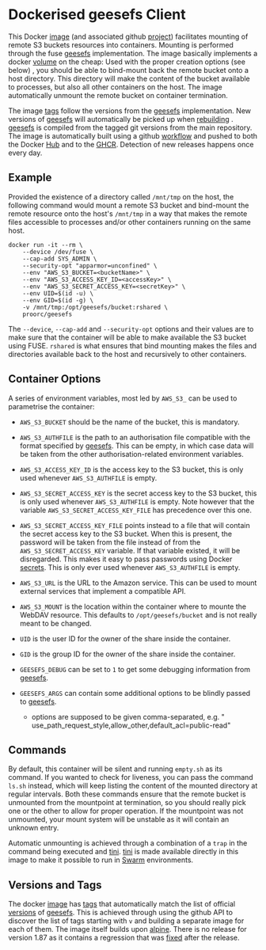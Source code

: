 # Dockerised geesefs Client

This Docker [image] (and associated github [project]) facilitates mounting of
remote S3 buckets resources into containers. Mounting is performed through the
fuse [geesefs] implementation. The image basically implements a docker [volume]
on the cheap: Used with the proper creation options (see below) , you should be
able to bind-mount back the remote bucket onto a host directory. This directory
will make the content of the bucket available to processes, but also all other
containers on the host. The image automatically unmount the remote bucket on
container termination.

[image]: https://hub.docker.com/r/proorc/geesefs

[project]: https://github.com/prOOrc/docker-geesefs-client

[geesefs]: https://github.com/yandex-cloud/geesefs

[volume]: https://docs.docker.com/storage/

The image [tags] follow the versions from the [geesefs] implementation. New
versions of [geesefs] will automatically be picked up when [rebuilding]
. [geesefs] is compiled from the tagged git versions from the main repository.
The image is automatically built using a github [workflow] and pushed to both
the Docker
[Hub][image] and to the [GHCR]. Detection of new releases happens once every
day.

[tags]: https://cloud.docker.com/repository/docker/proorc/geesefs/tags

[rebuilding]: ./hooks/build

[workflow]: ./.github/workflows/docker.yml

[GHCR]: https://github.com/prOOrc/docker-geesefs-client/pkgs/container/geesefs

## Example

Provided the existence of a directory called `/mnt/tmp` on the host, the
following command would mount a remote S3 bucket and bind-mount the remote
resource onto the host's `/mnt/tmp` in a way that makes the remote files
accessible to processes and/or other containers running on the same host.

```Shell
docker run -it --rm \
    --device /dev/fuse \
    --cap-add SYS_ADMIN \
    --security-opt "apparmor=unconfined" \
    --env "AWS_S3_BUCKET=<bucketName>" \
    --env "AWS_S3_ACCESS_KEY_ID=<accessKey>" \
    --env "AWS_S3_SECRET_ACCESS_KEY=<secretKey>" \
    --env UID=$(id -u) \
    --env GID=$(id -g) \
    -v /mnt/tmp:/opt/geesefs/bucket:rshared \
    proorc/geesefs
```

The `--device`, `--cap-add` and `--security-opt` options and their values are
to make sure that the container will be able to make available the S3 bucket
using FUSE. `rshared` is what ensures that bind mounting makes the files and
directories available back to the host and recursively to other containers.

## Container Options

A series of environment variables, most led by `AWS_S3_` can be used to
parametrise the container:

* `AWS_S3_BUCKET` should be the name of the bucket, this is mandatory.
* `AWS_S3_AUTHFILE` is the path to an authorisation file compatible with the
  format specified by [geesefs]. This can be empty, in which case data will be
  taken from the other authorisation-related environment variables.
* `AWS_S3_ACCESS_KEY_ID` is the access key to the S3 bucket, this is only used
  whenever `AWS_S3_AUTHFILE` is empty.
* `AWS_S3_SECRET_ACCESS_KEY` is the secret access key to the S3 bucket, this is
  only used whenever `AWS_S3_AUTHFILE` is empty. Note however that the variable
  `AWS_S3_SECRET_ACCESS_KEY_FILE` has precedence over this one.
* `AWS_S3_SECRET_ACCESS_KEY_FILE` points instead to a file that will contain
  the secret access key to the S3 bucket. When this is present, the password
  will be taken from the file instead of from the `AWS_S3_SECRET_ACCESS_KEY`
  variable. If that variable existed, it will be disregarded. This makes it
  easy to pass passwords using Docker [secrets]. This is only ever used
  whenever
  `AWS_S3_AUTHFILE` is empty.
* `AWS_S3_URL` is the URL to the Amazon service. This can be used to mount
  external services that implement a compatible API.
* `AWS_S3_MOUNT` is the location within the container where to mounte the
  WebDAV resource. This defaults to `/opt/geesefs/bucket` and is not really
  meant to be changed.
* `UID` is the user ID for the owner of the share inside the container.
* `GID` is the group ID for the owner of the share inside the container.
* `GEESEFS_DEBUG` can be set to `1` to get some debugging information
  from [geesefs].
* `GEESEFS_ARGS` can contain some additional options to be blindly passed to
  [geesefs].
  * options are supposed to be given comma-separated, e.g. "
    use_path_request_style,allow_other,default_acl=public-read"

  [secrets]: https://docs.docker.com/engine/swarm/secrets/

## Commands

By default, this container will be silent and running `empty.sh` as its
command. If you wanted to check for liveness, you can pass the command `ls.sh`
instead, which will keep listing the content of the mounted directory at
regular intervals. Both these commands ensure that the remote bucket is
unmounted from the mountpoint at termination, so you should really pick one or
the other to allow for proper operation. If the mountpoint was not unmounted,
your mount system will be unstable as it will contain an unknown entry.

Automatic unmounting is achieved through a combination of a `trap` in the
command being executed and [tini]. [tini] is made available directly in this
image to make it possible to run in [Swarm] environments.

[tini]: https://github.com/krallin/tini

[Swarm]: https://docs.docker.com/engine/swarm/

## Versions and Tags

The docker [image] has [tags] that automatically match the list of official
[versions] of [geesefs]. This is achieved through using the github API to
discover the list of tags starting with `v` and building a separate image for
each of them. The image itself builds upon [alpine]. There is no release for
version 1.87 as it contains a regression that was [fixed] after the release.

[image]: https://cloud.docker.com/repository/docker/proorc/geesefs

[tags]: https://cloud.docker.com/repository/docker/proorc/geesefs/tags

[versions]: https://github.com/yandex-cloud/geesefs/tags

[alpine]: https://hub.docker.com/_/alpine

[fixed]: https://github.com/yandex-cloud/geesefs/pull/1365